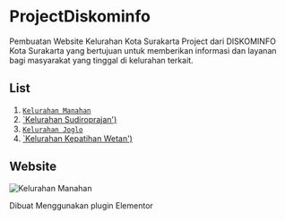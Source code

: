 # ProjectDiskominfo
Pembuatan Website Kelurahan Kota Surakarta Project dari DISKOMINFO Kota Surakarta yang bertujuan untuk memberikan informasi dan layanan bagi masyarakat yang tinggal di kelurahan terkait.

## List 
1. [`Kelurahan Manahan`](https://kel-manahan.surakarta.go.id)
2. [`Kelurahan Sudiroprajan')](https://kel-sudiroprajan.surakarta.go.id)
3. [`Kelurahan Joglo`](https://kel-joglo.surakarta.go.id)
4. [`Kelurahan Kepatihan Wetan')](https://kel-kepatihanwetan.surakarta.go.id)

## Website
![Kelurahan Manahan](https://user-images.githubusercontent.com/19889081/191902759-578ee0f5-87a3-4a1e-b641-b1c432f8065f.png)

Dibuat Menggunakan plugin Elementor
